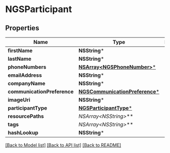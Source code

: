 # NGSParticipant

## Properties
Name | Type | Description | Notes
------------ | ------------- | ------------- | -------------
**firstName** | **NSString*** |  | [optional] 
**lastName** | **NSString*** |  | [optional] 
**phoneNumbers** | [**NSArray&lt;NGSPhoneNumber&gt;***](NGSPhoneNumber.md) |  | [optional] 
**emailAddress** | **NSString*** |  | [optional] 
**companyName** | **NSString*** |  | [optional] 
**communicationPreference** | [**NGSCommunicationPreference***](NGSCommunicationPreference.md) |  | [optional] 
**imageUri** | **NSString*** |  | [optional] 
**participantType** | [**NGSParticipantType***](NGSParticipantType.md) |  | [optional] 
**resourcePaths** | **NSArray&lt;NSString*&gt;*** |  | 
**tags** | **NSArray&lt;NSString*&gt;*** |  | [optional] 
**hashLookup** | **NSString*** |  | [optional] 

[[Back to Model list]](../README.md#documentation-for-models) [[Back to API list]](../README.md#documentation-for-api-endpoints) [[Back to README]](../README.md)


